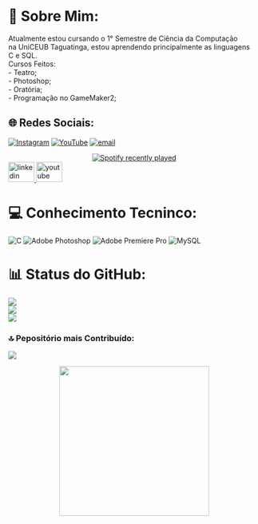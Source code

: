 # 💫 Sobre Mim:
Atualmente estou cursando o 1° Semestre de Ciência da Computação<br>na UniCEUB Taguatinga, estou aprendendo principalmente as linguagens<br>C e SQL.<br>Cursos Feitos:<br> - Teatro;<br> - Photoshop;<br> - Oratória;<br> - Programação no GameMaker2;


## 🌐 Redes Sociais:
[![Instagram](https://img.shields.io/badge/Instagram-%23E4405F.svg?logo=Instagram&logoColor=white)](https://instagram.com/@m00nts_) [![YouTube](https://img.shields.io/badge/YouTube-%23FF0000.svg?logo=YouTube&logoColor=white)](https://youtube.com/@@moooonts) [![email](https://img.shields.io/badge/Email-D14836?logo=gmail&logoColor=white)](mailto:murilo.monteiro@sempreceub.com)

<div align="center">
  <a href="https://open.spotify.com/user/zzv16k8hs518mfe8sg0xamlan">
    <img src="https://spotify-recently-played-readme.vercel.app/api?user=zzv16k8hs518mfe8sg0xamlan&count=5" alt="Spotify recently played"  />
  </a>
</div>
<div align="left">
  <a href="https://www.linkedin.com/in/murilo-gomes-monteiro-morgado-b3a511365/" target="_blank">
    <img src="https://raw.githubusercontent.com/maurodesouza/profile-readme-generator/master/src/assets/icons/social/linkedin/default.svg" width="52" height="40" alt="linkedin logo"  />
  </a>
  <a href="https://www.youtube.com/@moooonts" target="_blank">
    <img src="https://raw.githubusercontent.com/maurodesouza/profile-readme-generator/master/src/assets/icons/social/youtube/default.svg" width="52" height="40" alt="youtube logo"  />
  </a>
</div>

###

###

# 💻 Conhecimento Tecninco:
![C](https://img.shields.io/badge/c-%2300599C.svg?style=flat&logo=c&logoColor=white) ![Adobe Photoshop](https://img.shields.io/badge/adobe%20photoshop-%2331A8FF.svg?style=flat&logo=adobe%20photoshop&logoColor=white) ![Adobe Premiere Pro](https://img.shields.io/badge/Adobe%20Premiere%20Pro-9999FF.svg?style=flat&logo=Adobe%20Premiere%20Pro&logoColor=white) ![MySQL](https://img.shields.io/badge/mysql-4479A1.svg?style=flat&logo=mysql&logoColor=white)
# 📊 Status do GitHub:
![](https://github-readme-stats.vercel.app/api?username=Monts-30&theme=dark&hide_border=false&include_all_commits=false&count_private=false)<br/>
![](https://nirzak-streak-stats.vercel.app/?user=Monts-30&theme=dark&hide_border=false)<br/>
![](https://github-readme-stats.vercel.app/api/top-langs/?username=Monts-30&theme=dark&hide_border=false&include_all_commits=false&count_private=false&layout=compact)

### 🔝 Pepositório mais Contribuído:
![](https://github-contributor-stats.vercel.app/api?username=Monts-30&limit=5&theme=dark&combine_all_yearly_contributions=true)

<div align="center">
  <img height="300" src="https://i.pinimg.com/originals/bd/ec/4b/bdec4b1e34dc84a380e58f596766182d.gif"  />
</div>

###
